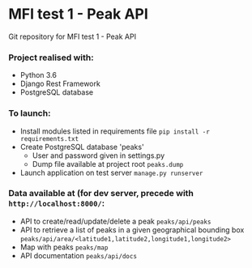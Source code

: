 # MFI test 1 - Peak API

Git repository for MFI test 1 - Peak API

### Project realised with:
 - Python 3.6
 - Django Rest Framework
 - PostgreSQL database

### To launch:
 - Install modules listed in requirements file  ```pip install -r requirements.txt```
 - Create PostgreSQL database 'peaks'
   - User and password given in settings.py
   - Dump file available at project root ```peaks.dump```
 - Launch application on test server  ```manage.py runserver```

### Data available at (for dev server, precede with ```http://localhost:8000/```:
 - API to create/read/update/delete a peak
   ```peaks/api/peaks```
 - API to retrieve a list of peaks in a given geographical bounding box
   ```peaks/api/area/<latitude1,latitude2,longitude1,longitude2>```
 - Map with peaks
   ```peaks/map```
 - API documentation
   ```peaks/api/docs```


